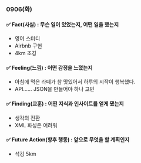 ### 0906(화)

#### ✅ Fact(사실) : 무슨 일이 있었는지, 어떤 일을 했는지

- 영어 스터디
- Airbnb 구현
- 4km 조깅


#### ✅ Feeling(느낌) : 어떤 감정을 느꼈는지

- 아침에 먹은 라떼가 참 맛있어서 하루의 시작이 행복했다.
- API...... JSON을 만들어야 하나 고민


#### ✅ Finding(교훈) : 어떤 지식과 인사이트를 얻게 됐는지

- 생각의 전환
- XML 파싱은 어려워


#### ✅ Future Action(향후 행동) : 앞으로 무엇을 할 계획인지

- 석깅 5km
